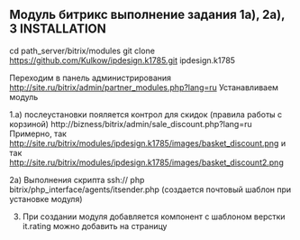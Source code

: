 Модуль битрикс выполнение задания
1а), 2а), 3
INSTALLATION
------------
cd path_server/bitrix/modules
git clone https://github.com/Kulkow/ipdesign.k1785.git ipdesign.k1785

Переходим в панель администрирования  http://site.ru/bitrix/admin/partner_modules.php?lang=ru
Устанавливаем модуль

1.а) послеустановки пояляется контрол для скидок (правила работы с корзиной)
http://bizness/bitrix/admin/sale_discount.php?lang=ru
Примерно, так http://site.ru/bitrix/modules/ipdesign.k1785/images/basket_discount.png
и так http://site.ru/bitrix/modules/ipdesign.k1785/images/basket_discount2.png

2а) Выполнения скрипта ssh:// php bitrix/php_interface/agents/itsender.php (создается почтовый шаблон при установке модуля)

3) При создании модуля добавляется компонент с шаблоном верстки it.rating можно добавить на страницу
